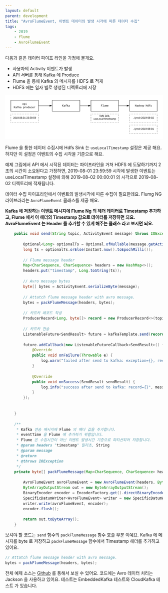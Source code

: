 ```yaml
---
layout: default
parent: development
title: "AvroFlumeEvent, 이벤트 데이터의 발생 시각에 따른 데이터 수집"
tags: 
    - 2019
    - flume 
    - AvroFlumeEvent
---
```


다음과 같은 데이터 파이프 라인을 가정해 볼게요.

* 사용자의 Activity 이벤트가 발생
* API 서버를 통해 Kafka 에 Produce
* Flume 을 통해 Kafka 의 메시지를 HDFS 로 적재
* HDFS 에는 일자 별로 생성된 디렉토리에 저장

![kafka-flume-hdfs pipeline](/assets/images/2019/2019-08-12-18-40-40.png)

Flume 을 퉁한 데이터 수집시에 Hdfs Sink 는 `useLocalTimestamp` 설정은 제공 해요. 하지만 이 설정은 이벤트의 수집 시각을 기준으로 해요.

예제 그림에서 API 에서 시작된 데이터는 파이프라인을 거쳐 HDFS 에 도달하기까지 2초의 시간이 소요된다고 가정하면, 
2019-08-01 23:59:59 시각에 발생한 이벤트는 useLocalTimestamp 설정에 의해 2019-08-02 00:00:01 의 시각으로 2019-08-02 디렉토리에 적재됩니다.

데이터 수집 파이프라인에서 이벤트의 발생시각에 따른 수집이 필요한데요.
Flumg NG 라이브러리는 `AvroFlumeEvent` 클래스를 제공 해요.

**Kafka 에 저장하는 이벤트 메시지에 Flume Ng 의 헤더 데이터로 Timestamp 추가하고, 
Flume 에서 이 헤더의 Timestamp 값으로 데이터를 저장하면 되요. 
AvroFlumeEvent 는 Header 를 추가할 수 있게 해주는 클래스 라고 보시면 되요.**


```java
    public void send(String topic, ActivityEvent message) throws IOException {

        Optional<Long> optionalTs = Optional.ofNullable(message.getActivityTime());
        long ts = optionalTs.orElse(Instant.now().toEpochMilli());

        // Flume message header
        Map<CharSequence, CharSequence> headers = new HashMap<>();
        headers.put("timestamp", Long.toString(ts));

        // Avro message bytes
        byte[] bytes = ActivityEvent.serializeByte(message);

        // Attatch flume message header with avro message.
        bytes = packFlumeMessage(headers, bytes);

        // 카프카 레코드 작성
        ProducerRecord<Long, byte[]> record = new ProducerRecord<>(topic, ts, bytes);

        // 카프카 전송
        ListenableFuture<SendResult> future = kafkaTemplate.send(record);

        future.addCallback(new ListenableFutureCallback<SendResult>() {
            @Override
            public void onFailure(Throwable e) {
                log.warn("failed after send to kafka: exception={}, record={}", e.getMessage(), message, e);
            }

            @Override
            public void onSuccess(SendResult sendResult) {
                log.info("success after send to kafka: record={}", message);
            }
        });


    }

    /**
     * Kafka 전송 메시지에 Flume 의 헤더 값을 추가합니다.
     * eventTime 을 Flume 에 추가하기 위함입니다.
     * Flume 은 수집시간이 아닌 이벤트 발생시간 기준으로 파티션되어 저장합니다.
     * @param headers "timestamp" 밀리초, String
     * @param message
     * @return
     * @throws IOException
     */
    private byte[] packFlumeMessage(Map<CharSequence, CharSequence> headers, byte[] message) throws IOException {

        AvroFlumeEvent avroFlumeEvent = new AvroFlumeEvent(headers, ByteBuffer.wrap(message));
        ByteArrayOutputStream out = new ByteArrayOutputStream();
        BinaryEncoder encoder = EncoderFactory.get().directBinaryEncoder(out, null);
        SpecificDatumWriter<AvroFlumeEvent> writer = new SpecificDatumWriter<>(AvroFlumeEvent.class);
        writer.write(avroFlumeEvent, encoder);
        encoder.flush();

        return out.toByteArray();
    }

```

보셔야 할 코드는 `send` 함수의 `packFlumeMessage` 함수 호출 부분 이예요.
Kafka 에 메시지를 byte 로 저장하고 `packFlumeMessage` 함수에서 Timestamp 헤더를 추가하고 있어요.

```java
// Attatch flume message header with avro message.
bytes = packFlumeMessage(headers, bytes);
```

전체 예제 소스는 [Github](https://github.com/hahafamilia/spring-kafka-flume#spring-kafka-flume) 를 통해서 보실 수 있어요. 
코드에는 Avro 데이터 처리는 Jackson 을 사용하고 있어요.
테스트는 EmbeddedKafka 테스트와 CloudKafka 테스트 가 있습니다. 

